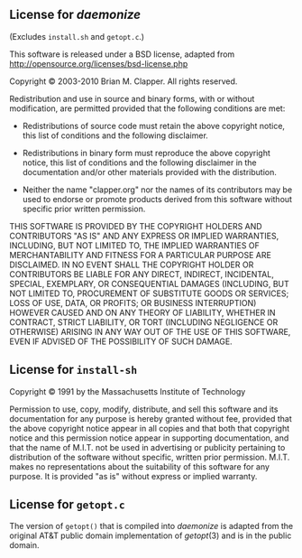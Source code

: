 
## License for *daemonize*

(Excludes `install.sh` and `getopt.c`.)

This software is released under a BSD license, adapted from
<http://opensource.org/licenses/bsd-license.php>

Copyright &copy; 2003-2010 Brian M. Clapper.
All rights reserved.

Redistribution and use in source and binary forms, with or without
modification, are permitted provided that the following conditions are met:

* Redistributions of source code must retain the above copyright notice,
  this list of conditions and the following disclaimer.

* Redistributions in binary form must reproduce the above copyright notice,
  this list of conditions and the following disclaimer in the documentation
  and/or other materials provided with the distribution.

* Neither the name "clapper.org" nor the names of its contributors may be
  used to endorse or promote products derived from this software without
  specific prior written permission.

THIS SOFTWARE IS PROVIDED BY THE COPYRIGHT HOLDERS AND CONTRIBUTORS "AS IS"
AND ANY EXPRESS OR IMPLIED WARRANTIES, INCLUDING, BUT NOT LIMITED TO, THE
IMPLIED WARRANTIES OF MERCHANTABILITY AND FITNESS FOR A PARTICULAR PURPOSE
ARE DISCLAIMED. IN NO EVENT SHALL THE COPYRIGHT HOLDER OR CONTRIBUTORS BE
LIABLE FOR ANY DIRECT, INDIRECT, INCIDENTAL, SPECIAL, EXEMPLARY, OR
CONSEQUENTIAL DAMAGES (INCLUDING, BUT NOT LIMITED TO, PROCUREMENT OF
SUBSTITUTE GOODS OR SERVICES; LOSS OF USE, DATA, OR PROFITS; OR BUSINESS
INTERRUPTION) HOWEVER CAUSED AND ON ANY THEORY OF LIABILITY, WHETHER IN
CONTRACT, STRICT LIABILITY, OR TORT (INCLUDING NEGLIGENCE OR OTHERWISE)
ARISING IN ANY WAY OUT OF THE USE OF THIS SOFTWARE, EVEN IF ADVISED OF THE
POSSIBILITY OF SUCH DAMAGE.

## License for `install-sh`

Copyright &copy; 1991 by the Massachusetts Institute of Technology

Permission to use, copy, modify, distribute, and sell this software and its
documentation for any purpose is hereby granted without fee, provided that
the above copyright notice appear in all copies and that both that
copyright notice and this permission notice appear in supporting
documentation, and that the name of M.I.T. not be used in advertising or
publicity pertaining to distribution of the software without specific,
written prior permission. M.I.T. makes no representations about the
suitability of this software for any purpose. It is provided "as is"
without express or implied warranty.

## License for `getopt.c`

The version of `getopt()` that is compiled into *daemonize* is adapted from
the original AT&T public domain implementation of *getopt*(3) and is in the
public domain.
